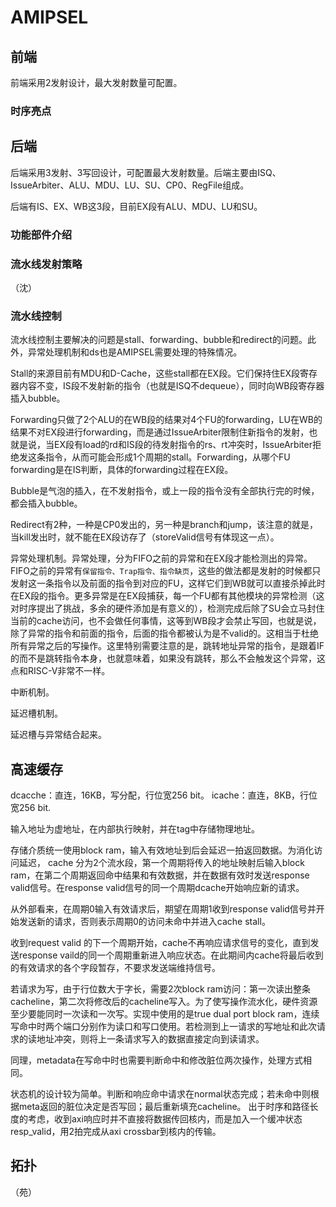 AMIPSEL
=======================



## 前端

前端采用2发射设计，最大发射数量可配置。

### 时序亮点



## 后端

后端采用3发射、3写回设计，可配置最大发射数量。后端主要由ISQ、IssueArbiter、ALU、MDU、LU、SU、CP0、RegFile组成。

后端有IS、EX、WB这3段，目前EX段有ALU、MDU、LU和SU。

### 功能部件介绍

### 流水线发射策略

（沈）

### 流水线控制

流水线控制主要解决的问题是stall、forwarding、bubble和redirect的问题。此外，异常处理机制和ds也是AMIPSEL需要处理的特殊情况。

Stall的来源目前有MDU和D-Cache，这些stall都在EX段。它们保持住EX段寄存器内容不变，IS段不发射新的指令（也就是ISQ不dequeue），同时向WB段寄存器插入bubble。

Forwarding只做了2个ALU的在WB段的结果对4个FU的forwarding，LU在WB的结果不对EX段进行forwarding，而是通过IssueArbiter限制住新指令的发射，也就是说，当EX段有load的rd和IS段的待发射指令的rs、rt冲突时，IssueArbiter拒绝发这条指令，从而可能会形成1个周期的stall。Forwarding，从哪个FU forwarding是在IS判断，具体的forwarding过程在EX段。

Bubble是气泡的插入，在不发射指令，或上一段的指令没有全部执行完的时候，都会插入bubble。

Redirect有2种，一种是CP0发出的，另一种是branch和jump，该注意的就是，当kill发出时，就不能在EX段访存了（storeValid信号有体现这一点）。

异常处理机制。异常处理，分为FIFO之前的异常和在EX段才能检测出的异常。FIFO之前的异常有`保留指令、Trap指令、指令缺页`，这些的做法都是发射的时候都只发射这一条指令以及前面的指令到对应的FU，这样它们到WB就可以直接杀掉此时在EX段的指令。更多异常是在EX段捕获，每一个FU都有其他模块的异常检测（这对时序提出了挑战，多余的硬件添加是有意义的），检测完成后除了SU会立马封住当前的cache访问，也不会做任何事情，这等到WB段才会禁止写回，也就是说，除了异常的指令和前面的指令，后面的指令都被认为是不valid的。这相当于杜绝所有异常之后的写操作。这里特别需要注意的是，跳转地址异常的指令，是跟着IF的而不是跳转指令本身，也就意味着，如果没有跳转，那么不会触发这个异常，这点和RISC-V非常不一样。

中断机制。

延迟槽机制。

延迟槽与异常结合起来。

## 高速缓存

dcacche：直连，16KB，写分配，行位宽256 bit。
icache：直连，8KB，行位宽256 bit.

输入地址为虚地址，在内部执行映射，并在tag中存储物理地址。


存储介质统一使用block ram，输入有效地址到后会延迟一拍返回数据。为消化访问延迟， cache 分为2个流水段，第一个周期将传入的地址映射后输入block ram，在第二个周期返回命中结果和有效数据，并在数据有效时发送response valid信号。在response valid信号的同一个周期dcache开始响应新的请求。

从外部看来，在周期0输入有效请求后，期望在周期1收到response valid信号并开始发送新的请求，否则表示周期0的访问未命中并进入cache stall。



收到request valid 的下一个周期开始，cache不再响应请求信号的变化，直到发送response vaild的同一个周期重新进入响应状态。在此期间内cache将最后收到的有效请求的各个字段暂存，不要求发送端维持信号。


若请求为写，由于行位数大于字长，需要2次block ram访问：第一次读出整条cacheline，第二次将修改后的cacheline写入。为了使写操作流水化，硬件资源至少要能同时一次读和一次写。实现中使用的是true dual port block ram，连续写命中时两个端口分别作为读口和写口使用。若检测到上一请求的写地址和此次请求的读地址冲突，则将上一条请求写入的数据直接定向到读请求。

同理，metadata在写命中时也需要判断命中和修改脏位两次操作，处理方式相同。


状态机的设计较为简单。判断和响应命中请求在normal状态完成；若未命中则根据meta返回的脏位决定是否写回；最后重新填充cacheline。
出于时序和路径长度的考虑，收到axi响应时并不直接将数据传回核内，而是加入一个缓冲状态resp_valid，用2拍完成从axi crossbar到核内的传输。





## 拓扑

（苑）
